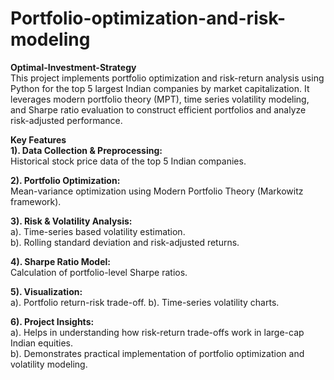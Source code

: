 # Portfolio-optimization-and-risk-modeling
**Optimal-Investment-Strategy**<br>
This project implements portfolio optimization and risk-return analysis using Python for the top 5 largest Indian companies by market capitalization. It leverages modern portfolio theory (MPT), time series volatility modeling, and Sharpe ratio evaluation to construct efficient portfolios and analyze risk-adjusted performance.<br>

**Key Features**<br>
**1). Data Collection & Preprocessing:**<br>
Historical stock price data of the top 5 Indian companies.

**2). Portfolio Optimization:**<br>
Mean-variance optimization using Modern Portfolio Theory (Markowitz framework).<br>

**3). Risk & Volatility Analysis:**<br>
a). Time-series based volatility estimation.<br>
b). Rolling standard deviation and risk-adjusted returns.<br>

**4). Sharpe Ratio Model:**<br>
Calculation of portfolio-level Sharpe ratios.

**5). Visualization:**<br>
a). Portfolio return-risk trade-off.
b). Time-series volatility charts.

**6). Project Insights:**<br>
a). Helps in understanding how risk-return trade-offs work in large-cap Indian equities.<br>
b). Demonstrates practical implementation of portfolio optimization and volatility modeling.
